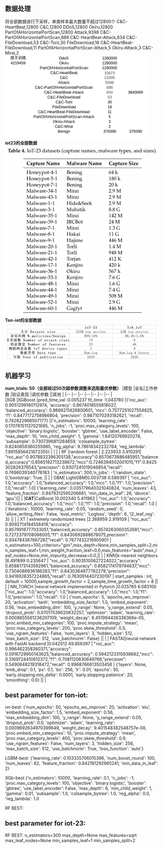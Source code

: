 ## 数据处理
将全部数据进行下采样，单类样本最大数量不超过12800个
C&C-HeartBeat,12800
C&C,12800
DDoS,12800
Okiru,12800
PartOfAHorizontalPortScan,12800
Attack,9398
C&C-PartOfAHorizontalPortScan,888
C&C-HeartBeat-Attack,834
C&C-FileDownload,53
C&C-Torii,30
FileDownload,18
C&C-HeartBeat-FileDownload,11
PartOfAHorizontalPortScan-Attack,5
Okiru-Attack,3
C&C-Mirai,2
![](assets/云端功能-25103b89.png)
**iot23的全部数据**
![](assets/入侵检测-dd470500.png)
**Ton-iot的全部数据**
![](assets/数据集.png)

## 机器学习
**num_trials: 50（全部经过50次超参数调整来选取最优参数）**
|模型 |全名|工作参数 |验证表现 |调优参数  ||其他 |
|-- |-- |-- |-- |-- |-- |-- |  
|XGB  |XGBoost |pred_time_val :0.005237  fit_time :1.043780 |{'roc_auc': 0.9051299180112974, 'accuracy': 0.8674018555816027, 'balanced_accuracy': 0.8666211426800601, 'mcc': 0.7577251027554825, 'f1': 0.8477172758986804, 'precision': 0.9871070293182621, 'recall': 0.742822966507177} |{'n_estimators': 10000, 'learning_rate': 0.17076151137021695, 'n_jobs': -1, 'proc.max_category_levels': 100, 'objective': 'binary:logistic', 'booster': 'gbtree', 'use_label_encoder': False, 'max_depth': 10, 'min_child_weight': 1, 'gamma': 1.84120769920274, 'subsample': 0.7307396811264659, 'colsample_bytree': 0.8240859360255985, 'reg_alpha': 9.78618342232764, 'reg_lambda': 7.9915856421672355} | | |
| RF  |random forest | 2.223933  3.910291|    "roc_auc":0.9078832396305138,"accuracy":0.8570673886485951,"balanced_accuracy":0.8565192713238672,"mcc":0.7246394502001015,"f1":0.8425302826379543,"precision": 0.9307241019046854,"recall": 0.7696039340776183 | 'n_estimators': 300,'n_jobs': -1,'random_state': 0,'bootstrap': True, || |
| GBM| LightGBM|0.003738  0.589397 | "roc_auc": 1.0,"accuracy": 1.0,"balanced_accuracy": 1.0,"mcc": 1.0,"f1": 1.0,"precision": 1.0,"recall": 1.0|  {'learning_rate': 0.035179640321040824, 'num_leaves': 43, 'feature_fraction': 0.9479312595206661, 'min_data_in_leaf': 26, 'device': 'gpu'}|| |
|**CAT**|CatBoost |0.002340   5.411962 |    "roc_auc": 1.0,"accuracy": 1.0,"balanced_accuracy": 1.0,"mcc": 1.0,"f1": 1.0,"precision": 1.0,"recall": 1.0 | {'iterations': 10000, 'learning_rate': 0.05, 'random_seed': 0, 'allow_writing_files': False, 'eval_metric': 'Logloss', 'depth': 6, 'l2_leaf_reg': 3} || |
| XT  | extremely randomized trees |2.368959  2.919109 |    "roc_auc": 0.9092714194556419,"accuracy": 0.8579918777033051,"balanced_accuracy": 0.8574263060352681,"mcc": 0.7272379708066005,"f1": 0.8430692888678075,precision": 0.934784367667287,"recall": 0.7677432216905901 | n_estimators=100,criterion="gini",max_depth=None,min_samples_split=2,min_samples_leaf=1,min_weight_fraction_leaf=0.0,max_features="auto",max_leaf_nodes=None,min_impurity_decrease=0.0,|| |
| KNN|k-nearest neighbors |6.491899  0.235647 |    "roc_auc": 0.9035100627224022,"accuracy": 0.8588173143592961,"balanced_accuracy": 0.8582174179794637,"mcc": 0.7304086936186283,"f1": 0.8430364877762279,"precision": 0.9416926357224865,"recall": 0.7630914407230197 | start_samples : int, default = 10000,sample_growth_factor = 2,sample_time_growth_factor = 8 || |
| NN_TORCH |neural network implemented in Pytorch |0.025765   6.083100 |"roc_auc": 1.0,"accuracy": 1.0,"balanced_accuracy": 1.0,"mcc": 1.0,"f1": 1.0,"precision": 1.0,"recall": 1.0 | {'num_epochs': 5, 'epochs_wo_improve': 20, 'activation': 'tanh', 'embedding_size_factor': 1.0, 'embed_exponent': 0.56, 'max_embedding_dim': 100, 'y_range': None, 'y_range_extend': 0.05, 'dropout_prob': 0.07017539020632257, 'optimizer': 'adam', 'learning_rate': 0.0008855561236207109, 'weight_decay': 8.451994426336366e-05, 'proc.embed_min_categories': 100, 'proc.impute_strategy': 'mean', 'proc.max_category_levels': 200, 'proc.skew_threshold': 0.5, 'use_ngram_features': False, 'num_layers': 3, 'hidden_size': 512, 'max_batch_size': 512, 'use_batchnorm': False} || |
| FASTAI|neural network with FastAI backend |0.042012  49.856397 |    "roc_auc": 0.996462358360371,"accuracy": 0.5916729950143625,"balanced_accuracy": 0.5942123315938682,"mcc": 0.3169724410612372,"f1": 0.7081120630649766,"precision": 0.5490648219318472,"recall": 0.9968766613503456 | {'layers': None, 'emb_drop': 0.1, 'ps': 0.1, 'bs': 256, 'lr': 0.01, 'epochs': 30, 'early.stopping.min_delta': 0.0001, 'early.stopping.patience': 20, 'smoothing': 0.0} || |

## best parameter for ton-iot:
nn-best:
{'num_epochs': 50, 'epochs_wo_improve': 20, 'activation': 'elu', 'embedding_size_factor': 1.5, 'embed_exponent': 0.56, 'max_embedding_dim': 100, 'y_range': None, 'y_range_extend': 0.05, 'dropout_prob': 0.0, 'optimizer': 'adam', 'learning_rate': 0.0009692634970399649, 'weight_decay': 9.401548382548757e-08, 'proc.embed_min_categories': 10, 'proc.impute_strategy': 'mean', 'proc.max_category_levels': 400, 'proc.skew_threshold': 0.9, 'use_ngram_features': False, 'num_layers': 3, 'hidden_size': 256, 'max_batch_size': 512, 'use_batchnorm': True, 'loss_function': 'auto'}


LGBM-best:
{'learning_rate': 0.103335706015396, 'num_boost_round': 100, 'num_leaves': 62, 'feature_fraction': 0.842181292665241, 'min_data_in_leaf': 2}

XGb-best
{'n_estimators': 10000, 'learning_rate': 0.1, 'n_jobs': -1, 'proc.max_category_levels': 100, 'objective': 'binary:logistic', 'booster': 'gbtree', 'use_label_encoder': False, 'max_depth': 6, 'min_child_weight': 1, 'gamma': 0.01, 'subsample': 1.0, 'colsample_bytree': 1.0, 'reg_alpha': 0.0, 'reg_lambda': 1.0

RF BEST:

## best parameter for iot-23:
RF BEST:
n_estimators=300
max_depth=None
max_features=sqrt
max_leaf_nodes=None
min_samples_leaf=1
min_samples_split=2
